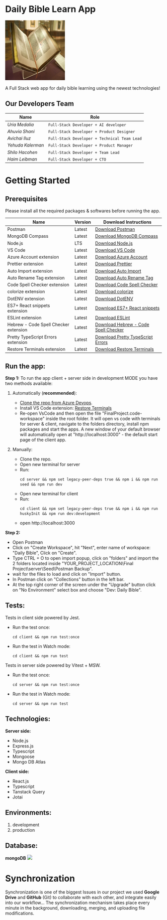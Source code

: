 # Daily Bible Learn App

![](client/public/logo192.png)

A Full Stack web app for daily bible learning using the newest technologies!

## Our Developers Team

| Name              | Role                                         |
| ----------------- | -------------------------------------------- |
| _Uria Medalia_    | `Full-Stack Developer + AI developer`        |
| _Ahuvia Shani_    | `Full-Stack Developer + Product Designer`    |
| _Avichai Iluz_    | `Full-Stack Developer + Technical Team Lead` |
| _Yehuda Kalerman_ | `Full-Stack Developer + Product Manager`     |
| _Shilo Hacohen_   | `Full-Stack Developer + Team Lead`           |
| _Haim Leibman_    | `Full-Stack Developer + CTO`                 |

# Getting Started

## Prerequisites

Please install all the required packages & softwares before running the app.

| Name                                  | Version | Download Instructions                                                                                                                    |
| ------------------------------------- | ------- | ---------------------------------------------------------------------------------------------------------------------------------------- |
| Postman                               | Latest  | [Download Postman](https://dl.pstmn.io/download/latest/win64)                                                                            |
| MongoDB Compass                       | Latest  | [Download MongoDB Compass](https://www.mongodb.com/try/download/compass)                                                                 |
| Node.js                               | LTS     | [Download Node.js](https://nodejs.org/en/download)                                                                                       |
| VS Code                               | Latest  | [Download VS Code](https://code.visualstudio.com/download)                                                                               |
| Azure Account extension               | Latest  | [Download Azure Account](https://marketplace.visualstudio.com/items?itemName=ms-vscode.azure-account)                                    |
| Prettier extension                    | Latest  | [Download Prettier](https://marketplace.visualstudio.com/items?itemName=esbenp.prettier-vscode)                                          |
| Auto Import extension                 | Latest  | [Download Auto Import](https://marketplace.visualstudio.com/items?itemName=steoates.autoimport)                                          |
| Auto Rename Tag extension             | Latest  | [Download Auto Rename Tag](https://marketplace.visualstudio.com/items?itemName=formulahendry.auto-rename-tag)                            |
| Code Spell Checker extension          | Latest  | [Download Code Spell Checker](https://marketplace.visualstudio.com/items?itemName=streetsidesoftware.code-spell-checker)                 |
| colorize extension                    | Latest  | [Download colorize](https://marketplace.visualstudio.com/items?itemName=kamikillerto.vscode-colorize)                                    |
| DotENV extension                      | Latest  | [Download DotENV](https://marketplace.visualstudio.com/items?itemName=mikestead.dotenv)                                                  |
| ES7+ React snippets extension         | Latest  | [Download ES7+ React snippets](https://marketplace.visualstudio.com/items?itemName=dsznajder.es7-react-js-snippets)                      |
| ESLint extension                      | Latest  | [Download ESLint](https://marketplace.visualstudio.com/items?itemName=dbaeumer.vscode-eslint)                                            |
| Hebrew - Code Spell Checker extension | Latest  | [Download Hebrew - Code Spell Checker](https://marketplace.visualstudio.com/items?itemName=streetsidesoftware.code-spell-checker-hebrew) |
| Pretty TypeScript Errors extension    | Latest  | [Download Pretty TypeScript Errors](https://marketplace.visualstudio.com/items?itemName=yoavbls.pretty-ts-errors)                        |
| Restore Terminals extension           | Latest  | [Download Restore Terminals](https://marketplace.visualstudio.com/items?itemName=EthanSK.restore-terminals)                              |

## Run the app:

**Step 1:**
To run the app client + server side in development MODE you have two methods available:

1. Automatically (**recommended**):

   - [Clone the repo from Azure Devops](https://dev.azure.com/avichai997/_git/Final%20Project).
   - Install VS Code extension: [Restore Terminals](https://marketplace.visualstudio.com/items?itemName=EthanSK.restore-terminals)
   - Re-open VsCode and then open the file "FinalProject.code-workspace" inside the root folder.
     It will open vs code with terminals for server & client, navigate to the folders directory, install npm packages and start the apps. A new window of your default browser will automatically open at "http://localhost:3000" - the default start page of the client app.

2. Manually:

   - Clone the repo.
   - Open new terminal for server
   - Run:
     ```
     cd server && npm set legacy-peer-deps true && npm i && npm run seed && npm run dev
     ```
   - Open new terminal for client
   - Run:
     ```
     cd client && npm set legacy-peer-deps true && npm i && npm run huskyInit && npm run dev:development
     ```
   - open http://localhost:3000

**Step 2:**

- Open Postman
- Click on "Create Workspace", hit "Next", enter name of workspace: "Daily Bible", Click on "Create".
- Type CTRL + O to open import popup, click on "folders" and import the 2 folders located inside "YOUR_PROJECT_LOCATION\Final Project\server\Seed\Postman Backup".
- wait for the files to load and click on "Import" button.
- In Postman click on "Collections" button in the left bar.
- At the top right corner of the screen under  the "Upgrade" button click on "No Environment" select box and choose "Dev: Daily Bible".

## Tests:

Tests in client side powered by Jest.

- Run the test once:
  ```
  cd client && npm run test:once
  ```
- Run the test in Watch mode:

  ```
  cd client && npm run test
  ```

Tests in server side powered by Vitest + MSW.

- Run the test once:
  ```
  cd server && npm run test:once
  ```
- Run the test in Watch mode:
  ```
  cd server && npm run test
  ```

## Technologies:

**Server side:**

- Node.js
- Express.js
- Typescript
- Mongoose
- Mongo DB Atlas

**Client side:**

- React.js
- Typescript
- Tanstack Query
- Jotai

## Environments:

1. development
2. production

## Database:

**mongoDB**
![](https://www.pngall.com/wp-content/uploads/13/Mongodb-PNG-Image-HD.png)

# Synchronization

Synchronization is one of the biggest Issues in our project we used **Google Drive** and **GitHub** (Git) to collaborate with each other, and integrate easily into our workflow... The synchronization mechanism takes place every minute in the background, downloading, merging, and uploading file modifications.
